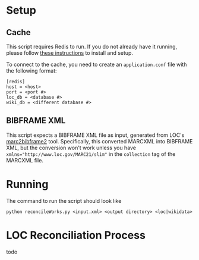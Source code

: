 # Setup
## Cache
This script requires Redis to run. If you do not already have it running, please follow [these instructions](https://redis.io/docs/latest/operate/oss_and_stack/install/archive/install-redis/) to install and setup.

To connect to the cache, you need to create an `application.conf` file with the following format:
```
[redis]
host = <host>
port = <port #>
loc_db = <database #>
wiki_db = <different database #>
```

## BIBFRAME XML
This script expects a BIBFRAME XML file as input, generated from LOC's [marc2bibframe2](https://github.com/lcnetdev/marc2bibframe2) tool. Specifically, this converted MARCXML into BIBFRAME XML, but the conversion won't work unless you have `xmlns="http://www.loc.gov/MARC21/slim"` in the `collection` tag of the MARCXML file.

# Running
The command to run the script should look like
```
python reconcileWorks.py <input.xml> <output directory> <loc|wikidata>
```

# LOC Reconciliation Process
todo